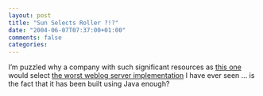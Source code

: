 ```yaml
---
layout: post
title: "Sun Selects Roller ?!?"
date: "2004-06-07T07:37:00+01:00"
comments: false
categories: 
---
```


<p>I&#8217;m puzzled why a company with such significant resources as <a href="http://blogs.sun.com/">this one</a> would select <a href="http://www.rollerweblogger.org/page/project">the worst weblog server implementation</a> I have ever seen &#8230; is the fact that it has been built using Java enough?</p>



